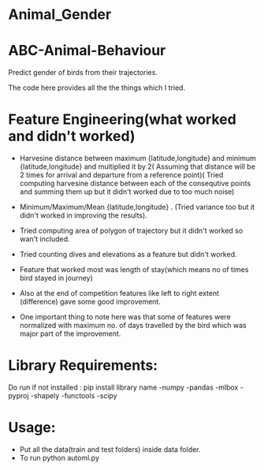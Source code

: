 # Animal_Gender


# ABC-Animal-Behaviour
Predict gender of birds from their trajectories.

The code here provides all the the things which I tried.

# Feature Engineering(what worked and didn't worked)

- Harvesine distance between maximum {latitude,longitude} and minimum {latitude,longitude} and multiplied it by 2( Assuming that distance will be 2 times for arrival and departure from a reference point)( Tried computing harvesine distance between each of the consequtive points and summing them up but it didn't worked due to too much noise)

- Minimum/Maximum/Mean {latitude,longitude} . (Tried variance too but it didn't worked in improving the results).

- Tried computing area of polygon of trajectory but it didn't worked so wan't included.

- Tried counting dives and elevations as a feature but didn't worked.

- Feature that worked most was length of stay(which means no of times bird stayed in journey)

- Also at the end of competition features like left to right extent (difference) gave some good improvement.

- One important thing to note here was that some of features were normalized with maximum no. of days travelled by the bird which was major part of the improvement.




# Library Requirements:
Do run if not installed :   pip install library name
-numpy
-pandas
-mlbox
-pyproj
-shapely
-functools
-scipy

# Usage:
- Put all the data(train and test folders) inside data folder.
- To run python automl.py

